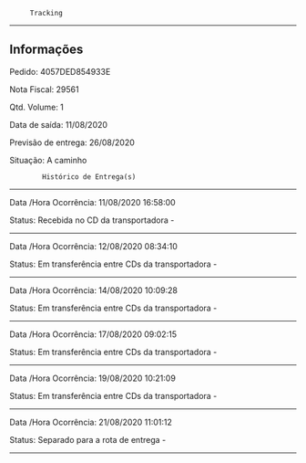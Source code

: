          Tracking 
-------------------------------------------------------------
Informações
-------------------------------------------------------------
Pedido: 4057DED854933E 

Nota Fiscal: 29561

Qtd. Volume: 1

Data de saída: 11/08/2020

Previsão de entrega: 26/08/2020  

Situação: A caminho

            Histórico de Entrega(s)
-------------------------------------------------------------
Data /Hora Ocorrência: 11/08/2020 16:58:00

Status: Recebida no CD da transportadora -

-------------------------------------------------------------
Data /Hora Ocorrência: 12/08/2020 08:34:10

Status: Em transferência entre CDs da transportadora -

-------------------------------------------------------------
Data /Hora Ocorrência: 14/08/2020 10:09:28

Status: Em transferência entre CDs da transportadora -

-------------------------------------------------------------
Data /Hora Ocorrência: 17/08/2020 09:02:15

Status: Em transferência entre CDs da transportadora -

-------------------------------------------------------------
Data /Hora Ocorrência: 19/08/2020 10:21:09

Status: Em transferência entre CDs da transportadora -

-------------------------------------------------------------
Data /Hora Ocorrência: 21/08/2020 11:01:12

Status: Separado para a rota de entrega -

-------------------------------------------------------------


